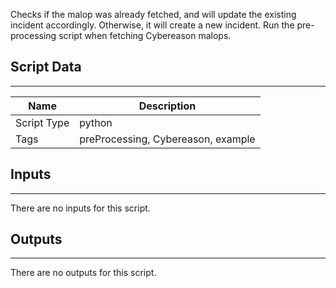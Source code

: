 Checks if the malop was already fetched, and will update the existing incident accordingly. Otherwise, it will create a new incident. Run the pre-processing script when fetching Cybereason malops.

## Script Data

---

| **Name** | **Description** |
| --- | --- |
| Script Type | python |
| Tags | preProcessing, Cybereason, example |


## Inputs

---
There are no inputs for this script.

## Outputs

---
There are no outputs for this script.
